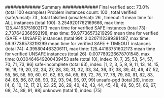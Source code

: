 ############# Summary #############
Final verified acc: 73.0% (total 100 examples)
Problem instances count: 100 , total verified (safe/unsat): 73 , total falsified (unsafe/sat): 26 , timeout: 1
mean time for ALL instances (total 100): 3.2549201762169666, max time: 125.44163751602173
mean time for verified SAFE instances (total 73): 2.737642366592198, max time: 59.97736573219299
mean time for verified (SAFE + UNSAFE) instances (total 99): 2.0207112389381487, max time: 59.97736573219299
mean time for verified SAFE + TIMEOUT instances (total 74): 4.395804463206111, max time: 125.44163751602173
mean time for verified UNSAFE instances (total 26): 0.007789226678701548, max time: 0.030464649200439453
safe (total 10), index: [0, 7, 35, 53, 54, 57, 70, 71, 73, 96]
safe-incomplete (total 63), index: [1, 2, 3, 5, 8, 9, 11, 13, 14, 15, 16, 18, 19, 20, 22, 24, 27, 28, 30, 31, 32, 33, 34, 36, 37, 38, 39, 41, 46, 47, 52, 55, 56, 58, 59, 60, 61, 62, 63, 64, 65, 69, 72, 76, 77, 78, 79, 80, 81, 82, 83, 84, 85, 86, 87, 88, 90, 92, 93, 94, 95, 97, 99]
unsafe-pgd (total 26), index: [4, 6, 10, 12, 17, 21, 23, 25, 26, 29, 40, 42, 43, 44, 45, 48, 49, 50, 51, 66, 67, 68, 74, 89, 91, 98]
unknown (total 1), index: [75]
